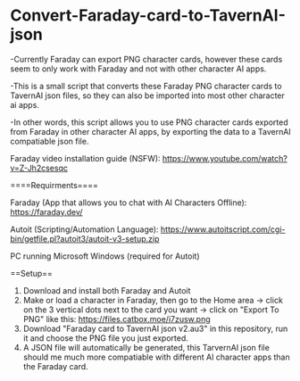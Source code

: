 # Convert-Faraday-card-to-TavernAI-json
-Currently Faraday can export PNG character cards, however these cards seem to only work with Faraday and not with other character AI apps.

-This is a small script that converts these Faraday PNG character cards to TavernAI json files, so they can also be imported into most other character ai apps.

-In other words, this script allows you to use PNG character cards exported from Faraday in other character AI apps, by exporting the data to a TavernAI compatiable json file. 

Faraday video installation guide (NSFW): https://www.youtube.com/watch?v=Z-Jh2csesqc

====Requirments====

Faraday (App that allows you to chat with AI Characters Offline): https://faraday.dev/

Autoit (Scripting/Automation Language): https://www.autoitscript.com/cgi-bin/getfile.pl?autoit3/autoit-v3-setup.zip

PC running Microsoft Windows (required for Autoit)

==Setup==
1) Download and install both Faraday and Autoit
2) Make or load a character in Faraday, then go to the Home area -> click on the 3 vertical dots next to the card you want -> click on "Export To PNG" like this: https://files.catbox.moe/i7zusw.png
3) Download "Faraday card to TavernAI json v2.au3" in this repository, run it and choose the PNG file you just exported.
4) A JSON file will automatically be generated, this TarvernAI json file should me much more compatiable with different AI character apps than the Faraday card.
